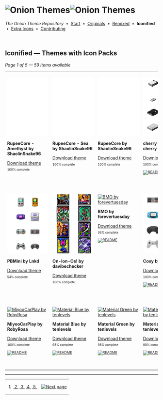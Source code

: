 <!--




















=================================================================================
---------------------------------------------------------------------------------

██████╗  ██████╗     ███╗   ██╗ ██████╗ ████████╗    ███████╗██████╗ ██╗████████╗
██╔══██╗██╔═══██╗    ████╗  ██║██╔═══██╗╚══██╔══╝    ██╔════╝██╔══██╗██║╚══██╔══╝
██║  ██║██║   ██║    ██╔██╗ ██║██║   ██║   ██║       █████╗  ██║  ██║██║   ██║   
██║  ██║██║   ██║    ██║╚██╗██║██║   ██║   ██║       ██╔══╝  ██║  ██║██║   ██║   
██████╔╝╚██████╔╝    ██║ ╚████║╚██████╔╝   ██║       ███████╗██████╔╝██║   ██║   
╚═════╝  ╚═════╝     ╚═╝  ╚═══╝ ╚═════╝    ╚═╝       ╚══════╝╚═════╝ ╚═╝   ╚═╝   

---------------------------------------------------------------------------------
=================================================================================

                  Note: This file was automatically generated.

            Run `python .github/generate.py` to regenerate the pages.




















-->
<p>&nbsp;</p>

# <img alt="Onion Themes" src="https://user-images.githubusercontent.com/44569252/179506709-0db2a8f5-3074-477c-81c4-719f281ddccc.png#gh-dark-mode-only" width="464px"><img alt="Onion Themes" src="https://user-images.githubusercontent.com/44569252/179506712-d5a1a916-7270-4902-aa55-5d93f7ee0f6e.png#gh-light-mode-only" width="464px">

*The Onion Theme Repository* &nbsp;•&nbsp; [Start](../../README.md) &nbsp;• &nbsp;[Originals](../custom/index.md) &nbsp;• &nbsp;[Remixed](../remixed/index.md) &nbsp;• &nbsp;**Iconified** &nbsp;• &nbsp;[Extra&nbsp;Icons](../icons_standalone/index.md) &nbsp;• &nbsp;[Contributing](../../CONTRIBUTING.md)

<p>&nbsp;</p>


## Iconified — Themes with Icon Packs

*Page 1 of 5 — 59 items available*
<table align=center><tr>


<td valign="top" width="25.00%">

[![RupeeCore - Amethyst by ShaolinSnake96](../../themes/RupeeCore%20%283-pack%29%20by%20ShaolinSnake96/RupeeCore%20-%20Amethyst%20by%20ShaolinSnake96/icons/preview.png)](https://onionui.github.io/iconpack_preview.html#RupeeCore%20-%20Amethyst%20by%20ShaolinSnake96,RupeeCore%20-%20Amethyst%20by%20ShaolinSnake96:themes/RupeeCore%20%283-pack%29%20by%20ShaolinSnake96/RupeeCore%20-%20Amethyst%20by%20ShaolinSnake96/icons "Click to see the full icon pack preview page")

**RupeeCore - Amethyst by ShaolinSnake96**

[Download theme](https://raw.githubusercontent.com/OnionUI/Themes/main/release/RupeeCore%20%283-pack%29%20by%20ShaolinSnake96.zip "RupeeCore (3-pack) by ShaolinSnake96") <sub><sup>&nbsp;&nbsp; 100%&nbsp;complete</sup> &nbsp;&nbsp; </sub>

&nbsp;&nbsp;&nbsp;&nbsp;&nbsp;&nbsp;&nbsp;&nbsp;&nbsp;&nbsp;&nbsp;&nbsp;&nbsp;&nbsp;&nbsp;&nbsp;&nbsp;&nbsp;&nbsp;&nbsp;&nbsp;&nbsp;&nbsp;&nbsp;&nbsp;&nbsp;&nbsp;&nbsp;&nbsp;&nbsp;&nbsp;&nbsp;&nbsp;&nbsp;&nbsp;&nbsp;<br/></td>


<td valign="top" width="25.00%">

[![RupeeCore - Sea by ShaolinSnake96](../../themes/RupeeCore%20%283-pack%29%20by%20ShaolinSnake96/RupeeCore%20-%20Sea%20by%20ShaolinSnake96/icons/preview.png)](https://onionui.github.io/iconpack_preview.html#RupeeCore%20-%20Sea%20by%20ShaolinSnake96,RupeeCore%20-%20Sea%20by%20ShaolinSnake96:themes/RupeeCore%20%283-pack%29%20by%20ShaolinSnake96/RupeeCore%20-%20Sea%20by%20ShaolinSnake96/icons "Click to see the full icon pack preview page")

**RupeeCore - Sea by ShaolinSnake96**

[Download theme](https://raw.githubusercontent.com/OnionUI/Themes/main/release/RupeeCore%20%283-pack%29%20by%20ShaolinSnake96.zip "RupeeCore (3-pack) by ShaolinSnake96") <sub><sup>&nbsp;&nbsp; 100%&nbsp;complete</sup> &nbsp;&nbsp; </sub>

&nbsp;&nbsp;&nbsp;&nbsp;&nbsp;&nbsp;&nbsp;&nbsp;&nbsp;&nbsp;&nbsp;&nbsp;&nbsp;&nbsp;&nbsp;&nbsp;&nbsp;&nbsp;&nbsp;&nbsp;&nbsp;&nbsp;&nbsp;&nbsp;&nbsp;&nbsp;&nbsp;&nbsp;&nbsp;&nbsp;&nbsp;&nbsp;&nbsp;&nbsp;&nbsp;&nbsp;<br/></td>


<td valign="top" width="25.00%">

[![RupeeCore by ShaolinSnake96](../../themes/RupeeCore%20%283-pack%29%20by%20ShaolinSnake96/RupeeCore%20by%20ShaolinSnake96/icons/preview.png)](https://onionui.github.io/iconpack_preview.html#RupeeCore%20by%20ShaolinSnake96,RupeeCore%20by%20ShaolinSnake96:themes/RupeeCore%20%283-pack%29%20by%20ShaolinSnake96/RupeeCore%20by%20ShaolinSnake96/icons "Click to see the full icon pack preview page")

**RupeeCore by ShaolinSnake96**

[Download theme](https://raw.githubusercontent.com/OnionUI/Themes/main/release/RupeeCore%20%283-pack%29%20by%20ShaolinSnake96.zip "RupeeCore (3-pack) by ShaolinSnake96") <sub><sup>&nbsp;&nbsp; 100%&nbsp;complete</sup> &nbsp;&nbsp; </sub>

&nbsp;&nbsp;&nbsp;&nbsp;&nbsp;&nbsp;&nbsp;&nbsp;&nbsp;&nbsp;&nbsp;&nbsp;&nbsp;&nbsp;&nbsp;&nbsp;&nbsp;&nbsp;&nbsp;&nbsp;&nbsp;&nbsp;&nbsp;&nbsp;&nbsp;&nbsp;&nbsp;&nbsp;&nbsp;&nbsp;&nbsp;&nbsp;&nbsp;&nbsp;&nbsp;&nbsp;<br/></td>


<td valign="top" width="25.00%">

[![cherry os by pico cherry](../../themes/cherry%20os%20by%20pico%20cherry/icons/preview.png)](https://onionui.github.io/iconpack_preview.html#cherry%20os%20by%20pico%20cherry,cherry%20os%20by%20pico%20cherry:themes/cherry%20os%20by%20pico%20cherry/icons "Click to see the full icon pack preview page")

**cherry os by pico cherry**

[Download theme](https://raw.githubusercontent.com/OnionUI/Themes/main/release/cherry%20os%20by%20pico%20cherry.zip "cherry os by pico cherry") <sub><sup>&nbsp;&nbsp; 100%&nbsp;complete</sup> &nbsp;&nbsp; <a href="/themes/cherry%20os%20by%20pico%20cherry/README.md"><img src="https://user-images.githubusercontent.com/44569252/215358455-b6a1348b-8161-40d6-9cc1-cc31720377c4.png" height="16" title="README"></a> &nbsp;&nbsp; </sub>

&nbsp;&nbsp;&nbsp;&nbsp;&nbsp;&nbsp;&nbsp;&nbsp;&nbsp;&nbsp;&nbsp;&nbsp;&nbsp;&nbsp;&nbsp;&nbsp;&nbsp;&nbsp;&nbsp;&nbsp;&nbsp;&nbsp;&nbsp;&nbsp;&nbsp;&nbsp;&nbsp;&nbsp;&nbsp;&nbsp;&nbsp;&nbsp;&nbsp;&nbsp;&nbsp;&nbsp;<br/></td>

</tr><tr>

<td valign="top" width="25.00%">

[![PBMini by Lnkd](../../themes/PBMini%20%282-pack%29%20by%20Lnkd/PBMini%20by%20Lnkd/icons/preview.png)](https://onionui.github.io/iconpack_preview.html#PBMini%20by%20Lnkd,PBMini%20by%20Lnkd:themes/PBMini%20%282-pack%29%20by%20Lnkd/PBMini%20by%20Lnkd/icons "Click to see the full icon pack preview page")

**PBMini by Lnkd**

[Download theme](https://raw.githubusercontent.com/OnionUI/Themes/main/release/PBMini%20%282-pack%29%20by%20Lnkd.zip "PBMini (2-pack) by Lnkd") <sub><sup>&nbsp;&nbsp; 54%&nbsp;complete</sup> &nbsp;&nbsp; </sub>

<br/></td>


<td valign="top" width="25.00%">

[![On-Ion-Os! by davibechecker](../../themes/On-Ion-Os%21%20by%20davibechecker/icons/preview.png)](https://onionui.github.io/iconpack_preview.html#On-Ion-Os%21%20by%20davibechecker,On-Ion-Os%21%20by%20davibechecker:themes/On-Ion-Os%21%20by%20davibechecker/icons "Click to see the full icon pack preview page")

**On-Ion-Os! by davibechecker**

[Download theme](https://raw.githubusercontent.com/OnionUI/Themes/main/release/On-Ion-Os%21%20by%20davibechecker.zip "On-Ion-Os! by davibechecker") <sub><sup>&nbsp;&nbsp; 100%&nbsp;complete</sup> &nbsp;&nbsp; </sub>

<br/></td>


<td valign="top" width="25.00%">

[![BMO by forevertuesday](../../themes/BMO%20by%20forevertuesday/icons/preview.png)](https://onionui.github.io/iconpack_preview.html#BMO%20by%20forevertuesday,BMO%20by%20forevertuesday:themes/BMO%20by%20forevertuesday/icons "Click to see the full icon pack preview page")

**BMO by forevertuesday**

[Download theme](https://raw.githubusercontent.com/OnionUI/Themes/main/release/BMO%20by%20forevertuesday.zip "BMO by forevertuesday") <sub><sup>&nbsp;&nbsp; 98%&nbsp;complete</sup> &nbsp;&nbsp; <a href="/themes/BMO%20by%20forevertuesday/readme.txt"><img src="https://user-images.githubusercontent.com/44569252/215358455-b6a1348b-8161-40d6-9cc1-cc31720377c4.png" height="16" title="README"></a> &nbsp;&nbsp; </sub>

<br/></td>


<td valign="top" width="25.00%">

[![Cosy by KyleBing](../../themes/Cosy%20by%20KyleBing/icons/preview.png)](https://onionui.github.io/iconpack_preview.html#Cosy%20by%20KyleBing,Cosy%20by%20KyleBing:themes/Cosy%20by%20KyleBing/icons "Click to see the full icon pack preview page")

**Cosy by KyleBing**

[Download theme](https://raw.githubusercontent.com/OnionUI/Themes/main/release/Cosy%20by%20KyleBing.zip "Cosy by KyleBing") <sub><sup>&nbsp;&nbsp; 100%&nbsp;complete</sup> &nbsp;&nbsp; <a href="/themes/Cosy%20by%20KyleBing/README.md"><img src="https://user-images.githubusercontent.com/44569252/215358455-b6a1348b-8161-40d6-9cc1-cc31720377c4.png" height="16" title="README"></a> &nbsp;&nbsp; </sub>

<br/></td>

</tr><tr>

<td valign="top" width="25.00%">

[![MiyooCarPlay by RobyRosa](../../themes/MiyooCarPlay%20by%20RobyRosa/icons/preview.png)](https://onionui.github.io/iconpack_preview.html#MiyooCarPlay%20by%20RobyRosa,MiyooCarPlay%20by%20RobyRosa:themes/MiyooCarPlay%20by%20RobyRosa/icons "Click to see the full icon pack preview page")

**MiyooCarPlay by RobyRosa**

[Download theme](https://raw.githubusercontent.com/OnionUI/Themes/main/release/MiyooCarPlay%20by%20RobyRosa.zip "MiyooCarPlay by RobyRosa") <sub><sup>&nbsp;&nbsp; 100%&nbsp;complete</sup> &nbsp;&nbsp; <a href="/themes/MiyooCarPlay%20by%20RobyRosa/icons/readme.md"><img src="https://user-images.githubusercontent.com/44569252/215358455-b6a1348b-8161-40d6-9cc1-cc31720377c4.png" height="16" title="README"></a> &nbsp;&nbsp; </sub>

<br/></td>


<td valign="top" width="25.00%">

[![Material Blue by tenlevels](../../themes/Material%20%286-pack%29%20by%20tenlevels/Material%20Blue%20by%20tenlevels/icons/preview.png)](https://onionui.github.io/iconpack_preview.html#Material%20Blue%20by%20tenlevels,Material%20Blue%20by%20tenlevels:themes/Material%20%286-pack%29%20by%20tenlevels/Material%20Blue%20by%20tenlevels/icons "Click to see the full icon pack preview page")

**Material Blue by tenlevels**

[Download theme](https://raw.githubusercontent.com/OnionUI/Themes/main/release/Material%20%286-pack%29%20by%20tenlevels.zip "Material (6-pack) by tenlevels") <sub><sup>&nbsp;&nbsp; 98%&nbsp;complete</sup> &nbsp;&nbsp; <a href="/themes/Material%20%286-pack%29%20by%20tenlevels/Material%20Blue%20by%20tenlevels/README.md"><img src="https://user-images.githubusercontent.com/44569252/215358455-b6a1348b-8161-40d6-9cc1-cc31720377c4.png" height="16" title="README"></a> &nbsp;&nbsp; </sub>

<br/></td>


<td valign="top" width="25.00%">

[![Material Green by tenlevels](../../themes/Material%20%286-pack%29%20by%20tenlevels/Material%20Green%20by%20tenlevels/icons/preview.png)](https://onionui.github.io/iconpack_preview.html#Material%20Green%20by%20tenlevels,Material%20Green%20by%20tenlevels:themes/Material%20%286-pack%29%20by%20tenlevels/Material%20Green%20by%20tenlevels/icons "Click to see the full icon pack preview page")

**Material Green by tenlevels**

[Download theme](https://raw.githubusercontent.com/OnionUI/Themes/main/release/Material%20%286-pack%29%20by%20tenlevels.zip "Material (6-pack) by tenlevels") <sub><sup>&nbsp;&nbsp; 98%&nbsp;complete</sup> &nbsp;&nbsp; <a href="/themes/Material%20%286-pack%29%20by%20tenlevels/Material%20Green%20by%20tenlevels/README.md"><img src="https://user-images.githubusercontent.com/44569252/215358455-b6a1348b-8161-40d6-9cc1-cc31720377c4.png" height="16" title="README"></a> &nbsp;&nbsp; </sub>

<br/></td>


<td valign="top" width="25.00%">

[![Material Orange by tenlevels](../../themes/Material%20%286-pack%29%20by%20tenlevels/Material%20Orange%20by%20tenlevels/icons/preview.png)](https://onionui.github.io/iconpack_preview.html#Material%20Orange%20by%20tenlevels,Material%20Orange%20by%20tenlevels:themes/Material%20%286-pack%29%20by%20tenlevels/Material%20Orange%20by%20tenlevels/icons "Click to see the full icon pack preview page")

**Material Orange by tenlevels**

[Download theme](https://raw.githubusercontent.com/OnionUI/Themes/main/release/Material%20%286-pack%29%20by%20tenlevels.zip "Material (6-pack) by tenlevels") <sub><sup>&nbsp;&nbsp; 98%&nbsp;complete</sup> &nbsp;&nbsp; <a href="/themes/Material%20%286-pack%29%20by%20tenlevels/Material%20Orange%20by%20tenlevels/README.md"><img src="https://user-images.githubusercontent.com/44569252/215358455-b6a1348b-8161-40d6-9cc1-cc31720377c4.png" height="16" title="README"></a> &nbsp;&nbsp; </sub>

<br/></td>

</tr></table>



---

<table align="center"><tr><td align="center" valign="middle">

&nbsp;**1**&nbsp; [&nbsp;2&nbsp;](index-04-d8.md) [&nbsp;3&nbsp;](index-03-11.md) [&nbsp;4&nbsp;](index-02-6b.md) [&nbsp;5&nbsp;](index-01-79.md)

</td><td>

[![Next page](https://github.com/OnionUI/Themes/assets/44569252/a0717376-2b5b-4534-9eba-4d2d3961f06b)](index-04-d8.md)

</td></tr></table>